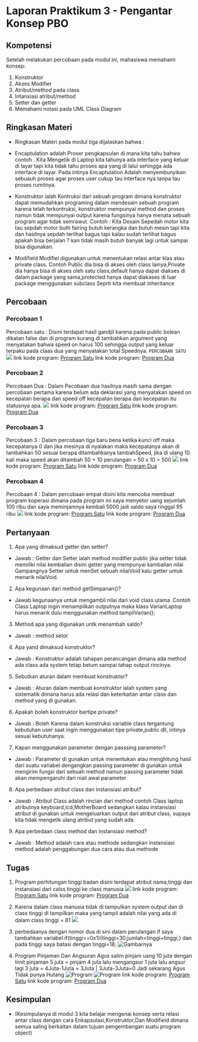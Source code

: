 # Laporan Praktikum 3 - Pengantar Konsep PBO

## Kompetensi

Setelah melakukan percobaan pada modul ini, mahasiswa memahami konsep:

1. Konstruktor
2. Akses Modifier
3. Atribut/method pada class
4. Intansiasi atribut/method 
5. Setter dan getter
6. Memahami notasi pada UML Class Diagram

## Ringkasan Materi
* Ringkasan Materi pada modul tiga dijalaskan bahwa : 
* Encaptulation adalah Proser pengkapsulan di mana kita tahu bahwa contoh . Kita Mengetik di Laptop kita tahunya ada interface yang keluar di layar tapi kita tidak tahu proses apa yang di lalui sehingga ada interface di layar.
Pada intinya Encaptulation Adalah menyembunyikan sebuauh proses agar proses user cukup tau interface nya tanpa tau proses rumitnya.
* Konstruktor ialah Kontruksi dari sebuah program dimana konstruktor dapat memudahkan programing dalam mendesain sebuah program karena telah terkontruksi, konstruktor mempunyai method dan proses namun tidak mempunyai output karena fungsinya hanya menata sebuah program agar tidak semrawut.
Contoh : Kita Desain Sepedah motor kita tau sepdah motor buth fairing butuh kerangka dan butuh mesin
tapi kita dan hasilnya sepdah terlihat bagus tapi kalau sudah terlihat bagus apakah bisa berjalan ? kan tidak masih butuh banyak lagi untuk sampai bisa digunakan.

* Modifield Modifiel digunakan untuk menentukan relasi antar klas atau private class.
Contoh Public dia bisa di akses oleh  class lainya,Private dia hanya bisa di akses oleh satu class,default hanya dapat diakses di dalam package yang sama,protected hanya dapat diakases di luar package menggunakan subclass Seprti kita membuat inheritance

## Percobaan

### Percobaan 1

Percobaan satu : Disini terdapat hasil gandjil karena pada public bolean dikatan false dan di program kurang di tambahkan argument yang menyatakan bahwa speed on harus 100 sehingga output yang keluar terpaku pada claas dua yang menyatakan total Speednya.
`PERCOBAAN SATU` ![](img/Percobaan1.PNG)
 link kode program: [Program Satu](../../src/3_Enkapsulasi/MotorBalap.java)
 link kode program: [Program Dua](../../src/3_Enkapsulasi/Motor1200CC.java) 

### Percobaan 2

Percobaan Dua : Dalam Pecobaan dua hasilnya masih sama dengan percobaan pertama karena belum ada deklarasi yang menyatakan speed on kecepatan berapa dan speed off kecepatan berapa dan kecepatan itu statusnya apa.
![](img/Percobaan2.PNG)
 link kode program: [Program Satu](../../src/3_Enkapsulasi/Motor.java)
 link kode program: [Program Dua](../../src/3_Enkapsulasi/SpeedMotor.java)

### Percobaan 3
Percobaan 3 : Dalam percobaan tiga baru bena ketika kunci off maka kecepatanya 0 dan jika mesinya di nyalakan maka kecepatanya akan di tambahkan 50 sesuai berapa ditambahkanya tambahSpeed, jika di ulang 10 kali maka speed akan ditambah 50 + 10 perulangan = 50 x 10 = 500
![](img/Percobaan3.PNG)
 link kode program: [Program Satu](../../src/3_Enkapsulasi/Speed.java)
 link kode program: [Program Dua](../../src/3_Enkapsulasi/MotorNinja.java)
 ### Percobaan 4
Percobaan 4 : Dalam percobaan empat disini kita mencoba membuat program koperasi dimana pada program ini saya menyetor uang sejumlah 100 ribu dan saya meminjamnya kembali 5000 jadi saldo saya ringgal 95 ribu
 ![](img/Percobaan4.PNG)
 link kode program: [Program Satu](../../src/3_Enkapsulasi/Anggota.java)
 link kode program: [Program Dua](../../src/3_Enkapsulasi/Koperasi.java)
## Pertanyaan

1. Apa yang dimaksud getter dan setter?
* Jawab : Getter dan Setter ialah method modifier public jika setter tidak memiliki nilai kembalian disini getter yang mempunyai kambalian nilai Gampangnya Setter untuk menSet sebuah nilaiVoid kalu getter untuk menarik nilaiVoid.
2. Apa kegunaan dari method getSimpanan()?
* Jawab kegunaanya untuk mengambil nilai dari void class utama .Contoh Class Laptop ingin menampilkan outputnya maka klass VarianLaptop harus menarik dulu menggunakan method tampilVarian();
3. Method apa yang digunakan untk menambah saldo?
* Jawab : method setor
4. Apa yand dimaksud konstruktor?
* Jawab : Konstruktor adalah tahapan perancangan dimana ada method ada class ada system tetap belum sampai tahap output rincinya.
5. Sebutkan aturan dalam membuat konstruktor?
* Jawab : Aturan dalam membuat konstruktor ialah system yang sistematik dimana harus ada relasi dan keterkaitan antar class dan method yang di gunakan.
6. Apakah boleh konstruktor bertipe private?
* Jawab : Boleh Karena dalam konstruksi variable class tergantung kebutuhan user saat ingin menggunakan tipe private,public dll, intinya sesuai kebutuhanya.
7. Kapan menggunakan parameter dengan passsing parameter?
* Jawab : Parameter di gunakan untuk menentukan atau menghitung hasil dari suatu variabel dengangkan passing parameter di gunakan untuk mengirim fungsi dari sebuah method namun passing parameter tidak akan mempengaruhi dari niali awal parameter
8. Apa perbedaan atribut class dan instansiasi atribut?
* Jawab : Atribut Class adalah rincian dari method contoh Class laptop atributnya keyboard,lcd,MotherBoard sedangkan kalau instansiasi atribut di gunakan untuk mengeluarkan output dari atribut class, supaya kita tidak mengetik ulang atribut yang sudah ada.
9. Apa perbedaan class method dan instansiasi method?
* Jawab : Method adalah cara atau methode sedangkan instansiasi method adalah penggabungan dua cara atau dua methode 

## Tugas

1. Program perhitungan tinggi badan disini terdapat atribut nama,tinggi dan instansiasi dari calss tinggi ke class manusia
![](img/NO1.PNG)
 link kode program: [Program Satu](../../src/3_Enkapsulasi/Manusia.java)
 link kode program: [Program Dua](../../src/3_Enkapsulasi/tinggi.java)
2. Karena dalam class manusia tidak di tampulkan system output dan di class tinggi di tampilkan maka yang tampil adalah nilai yang ada di dalam class tinggi = 81
![](img/tinggi.PNG)
3. perbedaanya dengan nomor dua di sini dalam perulangan if saya tambahkan variabel if(tinggi==0x1){tinggi=30;jumlah=tinggi+tinggi;} dan pada tinggi saya batasi dengan tinggi=18;
![ Gambarnya](img/soal3.PNG)

4. Program Pinjaman Dan Angsuran
Agus salim pinjam uang 10 juta dengan limit pinjaman 5 juta = pinjam 4 juta lalu mengangsur 1 juta lalu angsur lagi 3 juta = 4Juta-1Juta = 3Juta | 3Juta-3Juta=0 Jadi sekarang Agus Tidak punya Hutang
![Program](img/soal4.1.PNG)
![Program](img/soal4.11.PNG)
 link kode program: [Program Satu](../../src/3_Enkapsulasi/Member.java)
 link kode program: [Program Dua](../../src/3_Enkapsulasi/BankTitil.java)

## Kesimpulan

* (Kesimpulanya di modul 3 kita belajar mengenai konsep serta relasi antar class dengan cara Enkapsulasi,Konstruktor,Dan Modifield dimana semua saling berkaitan dalam tujuan pengembangan suatu program object)